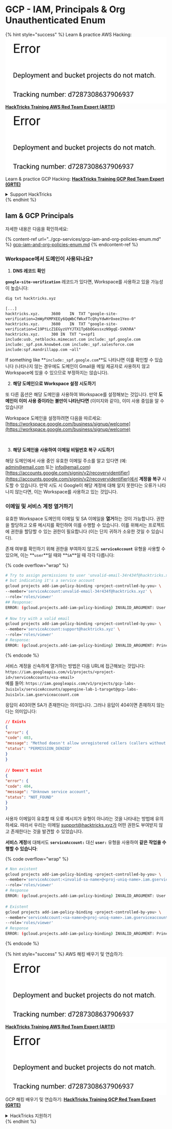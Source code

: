 # GCP - IAM, Principals & Org Unauthenticated Enum

{% hint style="success" %}
Learn & practice AWS Hacking:<img src="../../../.gitbook/assets/image (1) (1).png" alt="" data-size="line">[**HackTricks Training AWS Red Team Expert (ARTE)**](https://training.hacktricks.xyz/courses/arte)<img src="../../../.gitbook/assets/image (1) (1).png" alt="" data-size="line">\
Learn & practice GCP Hacking: <img src="../../../.gitbook/assets/image (2).png" alt="" data-size="line">[**HackTricks Training GCP Red Team Expert (GRTE)**<img src="../../../.gitbook/assets/image (2).png" alt="" data-size="line">](https://training.hacktricks.xyz/courses/grte)

<details>

<summary>Support HackTricks</summary>

* Check the [**subscription plans**](https://github.com/sponsors/carlospolop)!
* **Join the** 💬 [**Discord group**](https://discord.gg/hRep4RUj7f) or the [**telegram group**](https://t.me/peass) or **follow** us on **Twitter** 🐦 [**@hacktricks\_live**](https://twitter.com/hacktricks\_live)**.**
* **Share hacking tricks by submitting PRs to the** [**HackTricks**](https://github.com/carlospolop/hacktricks) and [**HackTricks Cloud**](https://github.com/carlospolop/hacktricks-cloud) github repos.

</details>
{% endhint %}

## Iam & GCP Principals

자세한 내용은 다음을 확인하세요:

{% content-ref url="../gcp-services/gcp-iam-and-org-policies-enum.md" %}
[gcp-iam-and-org-policies-enum.md](../gcp-services/gcp-iam-and-org-policies-enum.md)
{% endcontent-ref %}

### Workspace에서 도메인이 사용되나요?

1. **DNS 레코드 확인**

**`google-site-verification`** 레코드가 있다면, Workspace를 사용하고 있을 가능성이 높습니다:
```
dig txt hacktricks.xyz

[...]
hacktricks.xyz.		3600	IN	TXT	"google-site-verification=2mWyPXMPXEEy6QqWbCfWkxFTcQhyYdwHrOxee1Yeo-0"
hacktricks.xyz.		3600	IN	TXT	"google-site-verification=C19PtLcZ1EGyzUYYJTX1Tp6bOGessxzN9gqE-SVKhRA"
hacktricks.xyz.		300	IN	TXT	"v=spf1 include:usb._netblocks.mimecast.com include:_spf.google.com include:_spf.psm.knowbe4.com include:_spf.salesforce.com include:spf.mandrillapp.com ~all"
```
If something like **`include:_spf.google.com`**도 나타나면 이를 확인할 수 있습니다 (나타나지 않는 경우에도 도메인이 Gmail을 메일 제공자로 사용하지 않고 Workspace에 있을 수 있으므로 부정하지는 않습니다).

2. **해당 도메인으로 Workspace 설정 시도하기**

또 다른 옵션은 해당 도메인을 사용하여 Workspace를 설정해보는 것입니다. 만약 **도메인이 이미 사용 중이라는 불만이 나타난다면** (이미지와 같이), 이미 사용 중임을 알 수 있습니다!

Workspace 도메인을 설정하려면 다음을 따르세요: [https://workspace.google.com/business/signup/welcome](https://workspace.google.com/business/signup/welcome)

<figure><img src="../../../.gitbook/assets/image (330).png" alt=""><figcaption></figcaption></figure>

3. **해당 도메인을 사용하여 이메일 비밀번호 복구 시도하기**

해당 도메인에서 사용 중인 유효한 이메일 주소를 알고 있다면 (예: admin@email.com 또는 info@email.com) [https://accounts.google.com/signin/v2/recoveryidentifier](https://accounts.google.com/signin/v2/recoveryidentifier)에서 **계정을 복구** 시도할 수 있습니다. 만약 시도 시 Google이 해당 계정에 대해 알지 못한다는 오류가 나타나지 않는다면, 이는 Workspace를 사용하고 있는 것입니다.

### 이메일 및 서비스 계정 열거하기

유효한 Workspace 도메인의 이메일 및 SA 이메일을 **열거**하는 것이 가능합니다. 권한을 할당하고 오류 메시지를 확인하여 이를 수행할 수 있습니다. 이를 위해서는 프로젝트에 권한을 할당할 수 있는 권한이 필요합니다 (이는 단지 귀하가 소유한 것일 수 있습니다).

존재 여부를 확인하기 위해 권한을 부여하지 않고도 **`serviceAccount`** 유형을 사용할 수 있으며, 이는 **`user`**일 때와 **`SA`**일 때 각각 다릅니다:

{% code overflow="wrap" %}
```bash
# Try to assign permissions to user 'unvalid-email-34r434f@hacktricks.xyz'
# but indicating it's a service account
gcloud projects add-iam-policy-binding <project-controlled-by-you> \
--member='serviceAccount:unvalid-email-34r434f@hacktricks.xyz' \
--role='roles/viewer'
## Response:
ERROR: (gcloud.projects.add-iam-policy-binding) INVALID_ARGUMENT: User unvalid-email-34r434f@hacktricks.xyz does not exist.

# Now try with a valid email
gcloud projects add-iam-policy-binding <project-controlled-by-you> \
--member='serviceAccount:support@hacktricks.xyz' \
--role='roles/viewer'
# Response:
ERROR: (gcloud.projects.add-iam-policy-binding) INVALID_ARGUMENT: Principal support@hacktricks.xyz is of type "user". The principal should appear as "user:support@hacktricks.xyz". See https://cloud.google.com/iam/help/members/types for additional documentation.
```
{% endcode %}

서비스 계정을 신속하게 열거하는 방법은 다음 URL에 접근해보는 것입니다: `https://iam.googleapis.com/v1/projects/<project-id>/serviceAccounts/<sa-email>`\
예를 들어: `https://iam.googleapis.com/v1/projects/gcp-labs-3uis1xlx/serviceAccounts/appengine-lab-1-tarsget@gcp-labs-3uis1xlx.iam.gserviceaccount.com`

응답이 403이면 SA가 존재한다는 의미입니다. 그러나 응답이 404이면 존재하지 않는다는 의미입니다:
```json
// Exists
{
"error": {
"code": 403,
"message": "Method doesn't allow unregistered callers (callers without established identity). Please use API Key or other form of API consumer identity to call this API.",
"status": "PERMISSION_DENIED"
}
}

// Doesn't exist
{
"error": {
"code": 404,
"message": "Unknown service account",
"status": "NOT_FOUND"
}
}
```
사용자 이메일이 유효할 때 오류 메시지가 유형이 아니라는 것을 나타내는 방법에 유의하세요. 따라서 우리는 이메일 support@hacktricks.xyz가 어떤 권한도 부여받지 않고 존재한다는 것을 발견할 수 있었습니다.

**서비스 계정**에 대해서도 **`serviceAccount:`** 대신 **`user:`** 유형을 사용하여 **같은 작업을 수행할 수 있습니다**:

{% code overflow="wrap" %}
```bash
# Non existent
gcloud projects add-iam-policy-binding <project-controlled-by-you> \
--member='serviceAccount:<invalid-sa-name>@<proj-uniq-name>.iam.gserviceaccount.com' \
--role='roles/viewer'
# Response
ERROR: (gcloud.projects.add-iam-policy-binding) INVALID_ARGUMENT: User <invalid-sa-name>@<proj-uniq-name>.iam.gserviceaccount.com does not exist.

# Existent
gcloud projects add-iam-policy-binding <project-controlled-by-you> \
--member='serviceAccount:<sa-name>@<proj-uniq-name>.iam.gserviceaccount.com' \
--role='roles/viewer'
# Response
ERROR: (gcloud.projects.add-iam-policy-binding) INVALID_ARGUMENT: Principal testing@digital-bonfire-410512.iam.gserviceaccount.com is of type "serviceAccount". The principal should appear as "serviceAccount:testing@digital-bonfire-410512.iam.gserviceaccount.com". See https://cloud.google.com/iam/help/members/types for additional documentation.
```
{% endcode %}

{% hint style="success" %}
AWS 해킹 배우기 및 연습하기:<img src="../../../.gitbook/assets/image (1) (1).png" alt="" data-size="line">[**HackTricks Training AWS Red Team Expert (ARTE)**](https://training.hacktricks.xyz/courses/arte)<img src="../../../.gitbook/assets/image (1) (1).png" alt="" data-size="line">\
GCP 해킹 배우기 및 연습하기: <img src="../../../.gitbook/assets/image (2).png" alt="" data-size="line">[**HackTricks Training GCP Red Team Expert (GRTE)**<img src="../../../.gitbook/assets/image (2).png" alt="" data-size="line">](https://training.hacktricks.xyz/courses/grte)

<details>

<summary>HackTricks 지원하기</summary>

* [**구독 계획**](https://github.com/sponsors/carlospolop) 확인하기!
* **💬 [**디스코드 그룹**](https://discord.gg/hRep4RUj7f) 또는 [**텔레그램 그룹**](https://t.me/peass)에 참여하거나 **트위터** 🐦 [**@hacktricks\_live**](https://twitter.com/hacktricks\_live)**를 팔로우하세요.**
* **[**HackTricks**](https://github.com/carlospolop/hacktricks) 및 [**HackTricks Cloud**](https://github.com/carlospolop/hacktricks-cloud) 깃허브 리포지토리에 PR을 제출하여 해킹 트릭을 공유하세요.**

</details>
{% endhint %}
